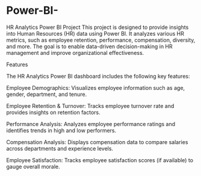 # Power-BI-
HR Analytics Power BI Project
This project is designed to provide insights into Human Resources (HR) data using Power BI. It analyzes various HR metrics, such as employee retention, performance, compensation, diversity, and more. The goal is to enable data-driven decision-making in HR management and improve organizational effectiveness.

Features

The HR Analytics Power BI dashboard includes the following key features:

Employee Demographics: Visualizes employee information such as age, gender, department, and tenure.

Employee Retention & Turnover: Tracks employee turnover rate and provides insights on retention factors.

Performance Analysis: Analyzes employee performance ratings and identifies trends in high and low performers.

Compensation Analysis: Displays compensation data to compare salaries across departments and experience levels.

Employee Satisfaction: Tracks employee satisfaction scores (if available) to gauge overall morale.
